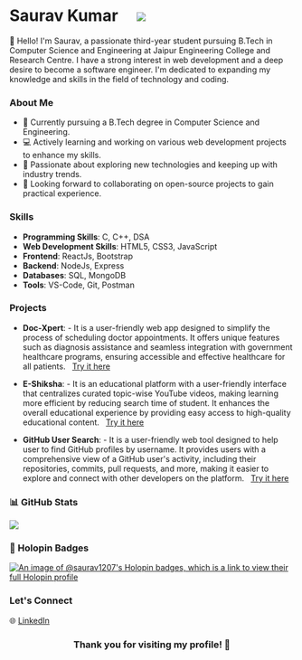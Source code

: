 # Saurav Kumar &nbsp;&nbsp;&nbsp;&nbsp;![](https://komarev.com/ghpvc/?username=saurav1207)

👋 Hello! I'm Saurav, a passionate third-year student pursuing B.Tech in Computer Science and Engineering at Jaipur Engineering College and Research Centre. I have a strong interest in web development and a deep desire to become a software engineer. I'm dedicated to expanding my knowledge and skills in the field of technology and coding.

### About Me

- 🌱 Currently pursuing a B.Tech degree in Computer Science and Engineering.
- 💻 Actively learning and working on various web development projects to enhance my skills.
- 🔭 Passionate about exploring new technologies and keeping up with industry trends.
- 👯 Looking forward to collaborating on open-source projects to gain practical experience.

### Skills
- **Programming Skills**: C, C++, DSA
- **Web Development Skills**: HTML5, CSS3, JavaScript
- **Frontend**: ReactJs, Bootstrap
- **Backend**: NodeJs, Express
- **Databases**: SQL, MongoDB
- **Tools**: VS-Code, Git, Postman

### Projects

- **Doc-Xpert**: - It is a user-friendly web app designed to simplify the process of scheduling doctor appointments. It offers unique features such as diagnosis assistance and seamless integration with government healthcare programs, ensuring accessible and effective healthcare for all patients. &nbsp; [Try it here](https://doctor-patient-appointment-app.onrender.com)

- **E-Shiksha**: - It is an educational platform with a user-friendly interface that centralizes curated topic-wise YouTube videos, making learning more efficient by reducing search time of student. It enhances the overall educational experience by providing easy access to high-quality educational content. &nbsp; [Try it here](https://saurav1207-eshiksha.netlify.app)

- **GitHub User Search**: - It is a user-friendly web tool designed to help user to find GitHub profiles by username. It provides users with a comprehensive view of a GitHub user's activity, including their repositories, commits, pull requests, and more, making it easier to explore and connect with other developers on the platform. &nbsp; [Try it here](https://saurav1207-github-user-search.netlify.app/)


### 📊 GitHub Stats
[//]: ![](https://github-readme-stats.vercel.app/api?username=saurav1207&theme=radical&hide_border=false&include_all_commits=false&count_private=false)
![](https://github-readme-streak-stats.herokuapp.com/?user=saurav1207&theme=radical&hide_border=false)<br/>

### 💖 Holopin Badges
[![An image of @saurav1207's Holopin badges, which is a link to view their full Holopin profile](https://holopin.me/saurav1207)](https://holopin.io/@saurav1207)


### Let's Connect

🌐 [LinkedIn](https://www.linkedin.com/in/saurav1207)


### <p align="center"> <b>Thank you for visiting my profile! 👋</b> </p>
